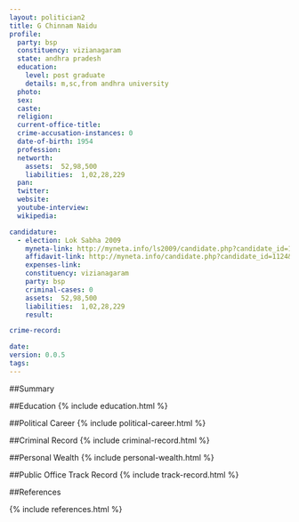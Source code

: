 ```yaml
---
layout: politician2
title: G Chinnam Naidu
profile: 
  party: bsp
  constituency: vizianagaram
  state: andhra pradesh
  education: 
    level: post graduate
    details: m,sc,from andhra university
  photo: 
  sex: 
  caste: 
  religion: 
  current-office-title: 
  crime-accusation-instances: 0
  date-of-birth: 1954
  profession: 
  networth: 
    assets:  52,98,500
    liabilities:  1,02,28,229
  pan: 
  twitter: 
  website: 
  youtube-interview: 
  wikipedia: 

candidature: 
  - election: Lok Sabha 2009
    myneta-link: http://myneta.info/ls2009/candidate.php?candidate_id=1124
    affidavit-link: http://myneta.info/candidate.php?candidate_id=1124&scan=original
    expenses-link: 
    constituency: vizianagaram 
    party: bsp
    criminal-cases: 0
    assets:  52,98,500
    liabilities:  1,02,28,229
    result:  

crime-record: 

date: 
version: 0.0.5
tags: 
---
```

##Summary


##Education
{% include education.html %}


##Political Career
{% include political-career.html %}


##Criminal Record
{% include criminal-record.html %}


##Personal Wealth
{% include personal-wealth.html %}


##Public Office Track Record
{% include track-record.html %}


##References


{% include references.html %}